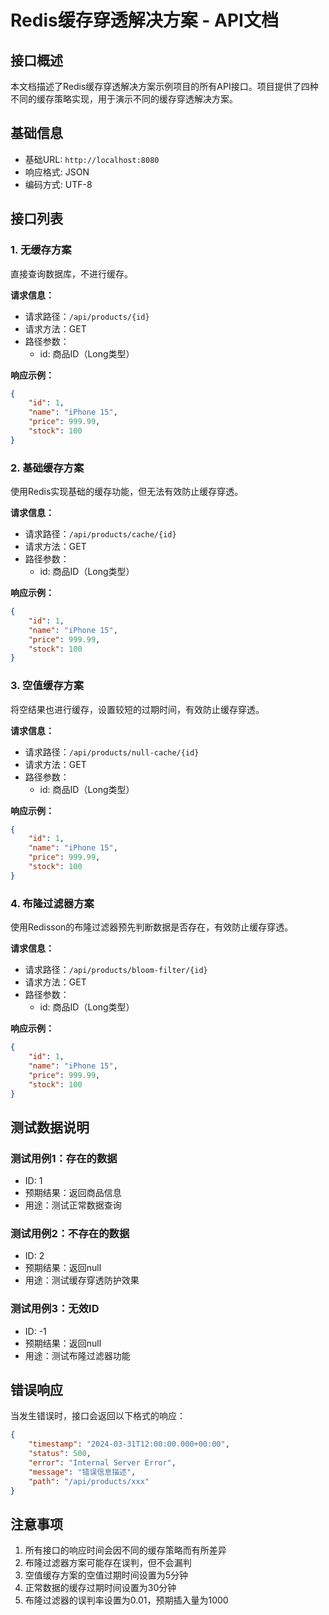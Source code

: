 # Redis缓存穿透解决方案 - API文档

## 接口概述

本文档描述了Redis缓存穿透解决方案示例项目的所有API接口。项目提供了四种不同的缓存策略实现，用于演示不同的缓存穿透解决方案。

## 基础信息

- 基础URL: `http://localhost:8080`
- 响应格式: JSON
- 编码方式: UTF-8

## 接口列表

### 1. 无缓存方案

直接查询数据库，不进行缓存。

**请求信息：**
- 请求路径：`/api/products/{id}`
- 请求方法：GET
- 路径参数：
  - id: 商品ID（Long类型）

**响应示例：**
```json
{
    "id": 1,
    "name": "iPhone 15",
    "price": 999.99,
    "stock": 100
}
```

### 2. 基础缓存方案

使用Redis实现基础的缓存功能，但无法有效防止缓存穿透。

**请求信息：**
- 请求路径：`/api/products/cache/{id}`
- 请求方法：GET
- 路径参数：
  - id: 商品ID（Long类型）

**响应示例：**
```json
{
    "id": 1,
    "name": "iPhone 15",
    "price": 999.99,
    "stock": 100
}
```

### 3. 空值缓存方案

将空结果也进行缓存，设置较短的过期时间，有效防止缓存穿透。

**请求信息：**
- 请求路径：`/api/products/null-cache/{id}`
- 请求方法：GET
- 路径参数：
  - id: 商品ID（Long类型）

**响应示例：**
```json
{
    "id": 1,
    "name": "iPhone 15",
    "price": 999.99,
    "stock": 100
}
```

### 4. 布隆过滤器方案

使用Redisson的布隆过滤器预先判断数据是否存在，有效防止缓存穿透。

**请求信息：**
- 请求路径：`/api/products/bloom-filter/{id}`
- 请求方法：GET
- 路径参数：
  - id: 商品ID（Long类型）

**响应示例：**
```json
{
    "id": 1,
    "name": "iPhone 15",
    "price": 999.99,
    "stock": 100
}
```

## 测试数据说明

### 测试用例1：存在的数据
- ID: 1
- 预期结果：返回商品信息
- 用途：测试正常数据查询

### 测试用例2：不存在的数据
- ID: 2
- 预期结果：返回null
- 用途：测试缓存穿透防护效果

### 测试用例3：无效ID
- ID: -1
- 预期结果：返回null
- 用途：测试布隆过滤器功能

## 错误响应

当发生错误时，接口会返回以下格式的响应：

```json
{
    "timestamp": "2024-03-31T12:00:00.000+00:00",
    "status": 500,
    "error": "Internal Server Error",
    "message": "错误信息描述",
    "path": "/api/products/xxx"
}
```

## 注意事项

1. 所有接口的响应时间会因不同的缓存策略而有所差异
2. 布隆过滤器方案可能存在误判，但不会漏判
3. 空值缓存方案的空值过期时间设置为5分钟
4. 正常数据的缓存过期时间设置为30分钟
5. 布隆过滤器的误判率设置为0.01，预期插入量为1000 